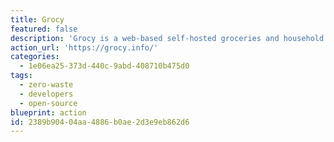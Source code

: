 ```yaml
---
title: Grocy
featured: false
description: 'Grocy is a web-based self-hosted groceries and household management solution for your home.  Scan barcodes, track your purchases, automate and optimize your shopping list, waste less by keeping track of what''s expiring next, plan meals, and more.'
action_url: 'https://grocy.info/'
categories:
  - 1e06ea25-373d-440c-9abd-408710b475d0
tags:
  - zero-waste
  - developers
  - open-source
blueprint: action
id: 2389b904-04aa-4886-b0ae-2d3e9eb862d6
---
```

